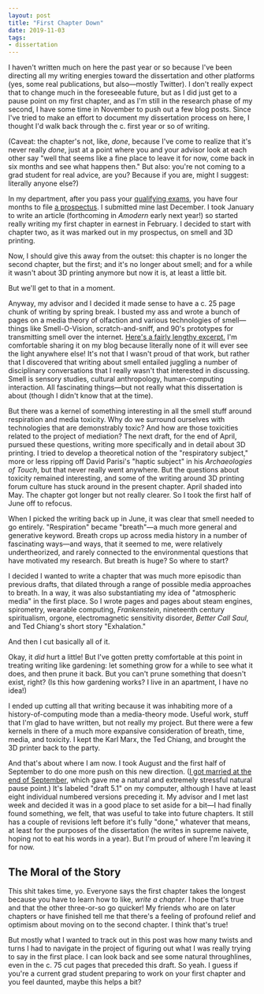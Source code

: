 ```yaml
---
layout: post
title: "First Chapter Down"
date: 2019-11-03
tags:
- dissertation
---
```


I haven't written much on here the past year or so because I've been directing all my writing energies toward the dissertation and other platforms (yes, some real publications, but also—mostly Twitter). I don't really expect that to change much in the foreseeable future, but as I did just get to a pause point on my first chapter, and as I'm still in the research phase of my second, I have some time in November to push out a few blog posts. Since I've tried to make an effort to document my dissertation process on here, I thought I'd walk back through the c. first year or so of writing. 

(Caveat: the chapter's not, like, *done*, because I've come to realize that it's never really *done*, just at a point where you and your advisor look at each other say "well that seems like a fine place to leave it for now, come back in six months and see what happens then." But also: you're not coming to a grad student for real advice, are you? Because if you are, might I suggest: literally anyone else?)

In my department, after you pass your [qualifying exams](/blog/2018-09-13-on-having-been-qualified/), you have four months to file [a prospectus](/blog/2018-11-29-prospectus/). I submitted mine last December. I took January to write an article (forthcoming in *Amodern* early next year!) so started really writing my first chapter in earnest in February. I decided to start with chapter two, as it was marked out in my prospectus, on smell and 3D printing. 

Now, I should give this away from the outset: this chapter is no longer the second chapter, but the first; and it's no longer about smell; and for a while it wasn't about 3D printing anymore but now it is, at least a little bit. 

But we'll get to that in a moment. 

Anyway, my advisor and I decided it made sense to have a c. 25 page chunk of writing by spring break. I busted my ass and wrote a bunch of pages on a media theory of olfaction and various technologies of smell—things like Smell-O-Vision, scratch-and-sniff, and 90's prototypes for transmitting smell over the internet. [Here's a fairly lengthy excerpt.](/blog/2019-06-12-smell-tech/) I'm comfortable sharing it on my blog because literally none of it will ever see the light anywhere else! It's not that I wasn't proud of that work, but rather that I discovered that writing about smell entailed juggling a number of disciplinary conversations that I really wasn't that interested in discussing. Smell is sensory studies, cultural anthropology, human-computing interaction. All fascinating things—but not really what this dissertation is about (though I didn't know that at the time). 

But there was a kernel of something interesting in all the smell stuff around respiration and media toxicity. Why do we surround ourselves with technologies that are demonstrably toxic? And how are those toxicities related to the project of mediation? The next draft, for the end of April, pursued these questions, writing more specifically and in detail about 3D printing. I tried to develop a theoretical notion of the "respiratory subject," more or less ripping off David Parisi's "haptic subject" in his *Archaeologies of Touch*, but that never really went anywhere. But the questions about toxicity remained interesting, and some of the writing around 3D printing forum culture has stuck around in the present chapter. April shaded into May. The chapter got longer but not really clearer. So I took the first half of June off to refocus. 

When I picked the writing back up in June, it was clear that smell needed to go entirely. "Respiration" became "breath"—a much more general and generative keyword. Breath crops up across media history in a number of fascinating ways—and ways, that it seemed to me, were relatively undertheorized, and rarely connected to the environmental questions that have motivated my research. But breath is huge? So where to start?

I decided I wanted to write a chapter that was much more episodic than previous drafts, that dilated through a range of possible media approaches to breath. In a way, it was also substantiating my idea of "atmospheric media" in the first place. So I wrote pages and pages about steam engines, spirometry, wearable computing, *Frankenstein*, nineteenth century spiritualism, orgone, electromagnetic sensitivity disorder, *Better Call Saul*, and Ted Chiang's short story "Exhalation."

And then I cut basically all of it. 

Okay, it *did* hurt a little! But I've gotten pretty comfortable at this point in treating writing like gardening: let something grow for a while to see what it does, and then prune it back. But you can't prune something that doesn't exist, right? (Is this how gardening works? I live in an apartment, I have no idea!)

I ended up cutting all that writing because it was inhabiting more of a history-of-computing mode than a media-theory mode. Useful work, stuff that I'm glad to have written, but not really my project. But there were a few kernels in there of a much more expansive consideration of breath, time, media, and toxicity. I kept the Karl Marx, the Ted Chiang, and brought the 3D printer back to the party. 

And that's about where I am now. I took August and the first half of September to do one more push on this new direction. ([I got married at the end of September](landgrafmoro.party/), which gave me a natural and extremely stressful natural pause point.) It's labeled "draft 5.1" on my computer, although I have at least eight individual numbered versions preceding it. My advisor and I met last week and decided it was in a good place to set aside for a bit—I had finally found something, we felt, that was useful to take into future chapters. It still has a couple of revisions left before it's fully "done," whatever that means, at least for the purposes of the dissertation (he writes in supreme naivete, hoping not to eat his words in a year). But I'm proud of where I'm leaving it for now.

## The Moral of the Story

This shit takes time, yo. Everyone says the first chapter takes the longest because you have to learn how to like, *write a chapter*. I hope that's true and that the other three-or-so go quicker! My friends who are on later chapters or have finished tell me that there's a feeling of profound relief and optimism about moving on to the second chapter. I think that's true! 

But mostly what I wanted to track out in this post was how many twists and turns I had to navigate in the project of figuring out what I was really trying to say in the first place. I can look back and see some natural throughlines, even in the c. 75 cut pages that preceded this draft. So yeah. I guess if you're a current grad student preparing to work on your first chapter and you feel daunted, maybe this helps a bit? 